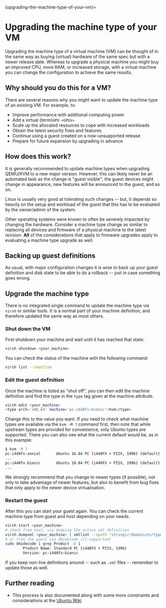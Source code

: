 (upgrading-the-machine-type-of-your-vm)=
# Upgrading the machine type of your VM

Upgrading the machine type of a virtual machine (VM) can be thought of in the same way as buying (virtual) hardware of the same spec but with a newer release date. Whereas to upgrade a physical machine you might buy an improved CPU, more RAM, or increased storage, with a virtual machine you can change the configuration to achieve the same results. 

## Why should you do this for a VM?

There are several reasons why you might want to update the machine type of an existing VM. For example, to:

- Improve performance with additional computing power
- Add a virtual {term}`GPU <GPUs>`
- Scale up the allocated resources to cope with increased workloads
- Obtain the latest security fixes and features
- Continue using a guest created on a now-unsupported release
- Prepare for future expansion by upgrading in advance

## How does this work?

It is generally recommended to update machine types when upgrading QEMU/KVM to a new major version. However, this can likely never be an automated task as the change is "guest visible"; the guest devices might change in appearance, new features will be announced to the guest, and so on.

Linux is usually very good at tolerating such changes -- but, it depends so heavily on the setup and workload of the guest that this has to be evaluated by the owner/admin of the system.

Other operating systems were known to often be severely impacted by changing the hardware. Consider a machine type change as similar to replacing all devices and firmware of a physical machine to the latest revision. **All** of the considerations that apply to firmware upgrades apply to evaluating a machine type upgrade as well.

## Backing up guest definitions

As usual, with major configuration changes it is wise to back up your guest definition and disk state to be able to do a rollback -- just in case something goes wrong.

## Upgrade the machine type

There is no integrated single command to update the machine type via `virsh` or similar tools. It is a normal part of your machine definition, and therefore updated the same way as most others.

### Shut down the VM

First shutdown your machine and wait until it has reached that state:

```bash
virsh shutdown <your_machine>
```

You can check the status of the machine with the following command:

```bash
virsh list --inactive
```

### Edit the guest definition

Once the machine is listed as "shut off", you can then edit the machine definition and find the type in the `type` tag given at the machine attribute.

```bash
virsh edit <your_machine>
<type arch='x86_64' machine='pc-i440fx-bionic'>hvm</type>
```

Change this to the value you want. If you need to check what machine types are available via the `kvm -M ?` command first, then note that while upstream types are provided for convenience, only Ubuntu types are supported. There you can also see what the current default would be, as in this example: 

```bash
$ kvm -M ?
pc-i440fx-xenial       Ubuntu 16.04 PC (i440FX + PIIX, 1996) (default)
...
pc-i440fx-bionic       Ubuntu 18.04 PC (i440FX + PIIX, 1996) (default)
...
```

We strongly recommend that you change to newer types (if possible), not only to take advantage of newer features, but also to benefit from bug fixes that only apply to the newer device virtualisation.

### Restart the guest

After this you can start your guest again. You can check the current machine type from guest and host depending on your needs.

```bash
virsh start <your_machine>
# check from host, via dumping the active xml definition
virsh dumpxml <your_machine> | xmllint --xpath "string(//domain/os/type/@machine)" -
# or from the guest via dmidecode (if supported)
sudo dmidecode | grep Product -A 1
        Product Name: Standard PC (i440FX + PIIX, 1996)
        Version: pc-i440fx-bionic
```

If you keep non-live definitions around -- such as `.xml` files -- remember to update those as well.

## Further reading

- This process is also documented along with some more constraints and considerations at the [Ubuntu Wiki](https://wiki.ubuntu.com/QemuKVMMigration#Upgrade_machine_type)
